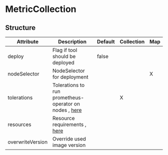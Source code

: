 # MetricCollection 
 

## Structure 
 

| Attribute        | Description                                                                              | Default | Collection | Map  |
| ---------------- | ---------------------------------------------------------------------------------------- | ------- | ---------- | ---  |
| deploy           | Flag if tool should be deployed                                                          |  false  |            |      |
| nodeSelector     | NodeSelector for deployment                                                              |         |            | X    |
| tolerations      | Tolerations to run prometheus-operator on nodes , [here](k8s/Tolerations/Tolerations.md) |         | X          |      |
| resources        | Resource requirements , [here](k8s/Resources/Resources.md)                               |         |            |      |
| overwriteVersion | Override used image version                                                              |         |            |      |